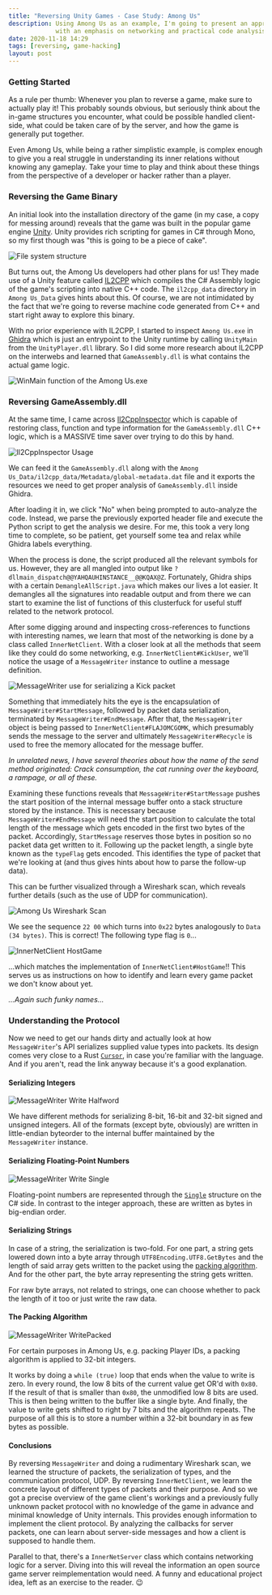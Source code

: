 ```yaml
---
title: "Reversing Unity Games - Case Study: Among Us"
description: Using Among Us as an example, I'm going to present an approach to reversing Unity games
             with an emphasis on networking and practical code analysis.
date: 2020-11-18 14:29
tags: [reversing, game-hacking]
layout: post
---
```


### Getting Started

As a rule per thumb: Whenever you plan to reverse a game, make sure to actually play it! This probably
sounds obvious, but seriously think about the in-game structures you encounter, what could be possible
handled client-side, what could be taken care of by the server, and how the game is generally put
together.

Even Among Us, while being a rather simplistic example, is complex enough to give you a real struggle
in understanding its inner relations without knowing any gameplay. Take your time to play and
think about these things from the perspective of a developer or hacker rather than a player.

### Reversing the Game Binary

An initial look into the installation directory of the game (in my case, a copy for messing around)
reveals that the game was built in the popular game engine [Unity](https://unity.com/de). Unity
provides rich scripting for games in C# through Mono, so my first though was "this is going to be
a piece of cake".

![File system structure](./filesystem.png)

But turns out, the Among Us developers had other plans for us! They made use of a Unity feature called
[IL2CPP](https://docs.unity3d.com/Manual/IL2CPP.html) which compiles the C# Assembly logic of the game's
scripting into native C++ code. The `il2cpp_data` directory in `Among Us_Data` gives hints about this.
Of course, we are not intimidated by the fact that we're going to reverse machine code generated from
C++ and start right away to explore this binary.

With no prior experience with IL2CPP, I started to inspect `Among Us.exe` in [Ghidra](https://ghidra-sre.org/)
which is just an entrypoint to the Unity runtime by calling `UnityMain` from the `UnityPlayer.dll` library.
So I did some more research about IL2CPP on the interwebs and learned that `GameAssembly.dll` is what contains
the actual game logic.

![WinMain function of the Among Us.exe](./winmain.png)

### Reversing GameAssembly.dll

At the same time, I came across [Il2CppInspector](https://github.com/djkaty/Il2CppInspector)
which is capable of restoring class, function and type information for the `GameAssembly.dll` C++ logic,
which is a MASSIVE time saver over trying to do this by hand.

![Il2CppInspector Usage](./il2cppinspector.png)

We can feed it the `GameAssembly.dll` along with the `Among Us_Data/il2cpp_data/Metadata/global-metadata.dat`
file and it exports the resources we need to get proper analysis of `GameAssembly.dll` inside Ghidra.

After loading it in, we click "No" when being prompted to auto-analyze the code. Instead, we parse the
previously exported header file and execute the Python script to get the analysis we desire. For me,
this took a very long time to complete, so be patient, get yourself some tea and relax while Ghidra
labels everything.

When the process is done, the script produced all the relevant symbols for us. However, they are all
mangled into output like `?dllmain_dispatch@@YAHQAUHINSTANCE__@@KQAX@Z`. Fortunately, Ghidra ships with
a certain `DemangleAllScript.java` which makes our lives a lot easier. It demangles all the signatures
into readable output and from there we can start to examine the list of functions of this clusterfuck for
useful stuff related to the network protocol.

After some digging around and inspecting cross-references to functions with interesting names, we learn
that most of the networking is done by a class called `InnerNetClient`. With a closer look at all the
methods that seem like they could do some networking, e.g. `InnerNetClient#KickUser`, we'll notice the
usage of a `MessageWriter` instance to outline a message definition.

![MessageWriter use for serializing a Kick packet](./messagewriter.png)

Something that immediately hits the eye is the encapsulation of `MessageWriter#StartMessage`, followed by
packet data serialization, terminated by `MessageWriter#EndMessage`. After that, the `MessageWriter` object
is being passed to `InnerNetClient#FLAJOMCGOMK`, which presumably sends the message to the server and ultimately
`MessageWriter#Recycle` is used to free the memory allocated for the message buffer.

*In unrelated news, I have several theories about how the name of the send method originated: Crack consumption, the cat running over the keyboard, a rampage, or all of these.*

Examining these functions reveals that `MessageWriter#StartMessage` pushes the start position of the internal
message buffer onto a stack structure stored by the instance. This is necessary because `MessageWriter#EndMessage`
will need the start position to calculate the total length of the message which gets encoded in the first two bytes
of the packet. Accordingly, `StartMessage` reserves those bytes in position so no packet data get written to it.
Following up the packet length, a single byte known as the `typeFlag` gets encoded. This identifies the type of packet
that we're looking at (and thus gives hints about how to parse the follow-up data).

This can be further visualized through a Wireshark scan, which reveals further details (such as the use of UDP
for communication).

![Among Us Wireshark Scan](./wireshark.png)

We see the sequence `22 00` which turns into `0x22` bytes analogously to `Data (34 bytes)`. This is correct!
The following type flag is `0`...

![InnerNetClient HostGame](./hostgame.png)

...which matches the implementation of `InnerNetClient#HostGame`!! This serves us as instructions on how to
identify and learn every game packet we don't know about yet.

*...Again such funky names...*

### Understanding the Protocol

Now we need to get our hands dirty and actually look at how `MessageWriter`'s API serializes supplied value
types into packets. Its design comes very close to a Rust [`Cursor`](https://doc.rust-lang.org/std/io/struct.Cursor.html),
in case you're familiar with the language. And if you aren't, read the link anyway because it's a
good explanation.

#### Serializing Integers

![MessageWriter Write Halfword](./write_halfword.png)

We have different methods for serializing 8-bit, 16-bit and 32-bit signed and unsigned integers. All of the
formats (except byte, obviously) are written in little-endian byteorder to the internal buffer maintained by
the `MessageWriter` instance.

#### Serializing Floating-Point Numbers

![MessageWriter Write Single](./write_single.png)

Floating-point numbers are represented through the [`Single`](https://docs.microsoft.com/de-de/dotnet/api/system.single?view=net-5.0)
structure on the C# side. In contrast to the integer approach, these are written as bytes in big-endian order.

#### Serializing Strings

In case of a string, the serialization is two-fold. For one part, a string gets lowered down into a byte array
through `UTF8Encoding.UTF8.GetBytes` and the length of said array gets written to the packet using the
[packing algorithm](#the-packing-algorithm). And for the other part, the byte array representing the string gets
written.

For raw byte arrays, not related to strings, one can choose whether to pack the length of it too or just write
the raw data.

#### The Packing Algorithm

![MessageWriter WritePacked](./packing.png)

For certain purposes in Among Us, e.g. packing Player IDs, a packing algorithm is applied to 32-bit integers.

It works by doing a `while (true)` loop that ends when the value to write is zero. In every round, the low
8 bits of the current value get OR'd with `0x80`. If the result of that is smaller than `0x80`, the unmodified
low 8 bits are used. This is then being written to the buffer like a single byte. And finally, the value to
write gets shifted to right by 7 bits and the algorithm repeats. The purpose of all this is to store a number
within a 32-bit boundary in as few bytes as possible.

#### Conclusions

By reversing `MessageWriter` and doing a rudimentary Wireshark scan, we learned the structure of packets, the
serialization of types, and the communication protocol, UDP. By reversing `InnerNetClient`, we learn the concrete
layout of different types of packets and their purpose. And so we got a precise overview of the game client's workings
and a previously fully unknown packet protocol with no knowledge of the game in advance and minimal knowledge
of Unity internals. This provides enough information to implement the client protocol. By analyzing the callbacks
for server packets, one can learn about server-side messages and how a client is supposed to handle them.

Parallel to that, there's a `InnerNetServer` class which contains networking logic for a server. Diving into this
will reveal the information an open source game server reimplementation would need. A funny and educational project
idea, left as an exercise to the reader. 😉
